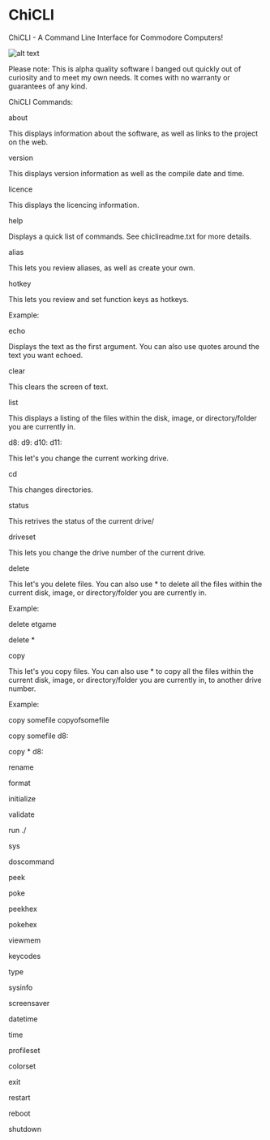 # ChiCLI
ChiCLI - A Command Line Interface for Commodore Computers!

![alt text](https://raw.githubusercontent.com/chironb/ChiCLI/main/ChiCLI_Screenshot.png?raw=true)





Please note: This is alpha quality software I banged out quickly out of curiosity and to meet my own needs. It comes with no warranty or guarantees of any kind. 

ChiCLI Commands:

about

This displays information about the software, as well as links to the project on the web. 

version

This displays version information as well as the compile date and time.

licence 

This displays the licencing information. 

help

Displays a quick list of commands. See chiclireadme.txt for more details.

alias

This lets you review aliases, as well as create your own.

hotkey

This lets you review and set function keys as hotkeys. 

Example: 

echo

Displays the text as the first argument. You can also use quotes around the text you want echoed. 

clear

This clears the screen of text. 

list

This displays a listing of the files within the disk, image, or directory/folder you are currently in.

d8: d9: d10: d11:

This let's you change the current working drive. 

cd

This changes directories.

status

This retrives the status of the current drive/

driveset

This lets you change the drive number of the current drive.

delete

This let's you delete files. You can also use * to delete all the files within the current disk, image, or directory/folder you are currently in.

Example:

delete etgame

delete *

copy

This let's you copy files. You can also use * to copy all the files within the current disk, image, or directory/folder you are currently in, to another drive number. 

Example:

copy somefile copyofsomefile

copy somefile d8:

copy * d8:

rename

format

initialize

validate

run ./

sys

doscommand

peek

poke

peekhex

pokehex

viewmem

keycodes

type

sysinfo

screensaver

datetime

time

profileset

colorset

exit

restart

reboot

shutdown


